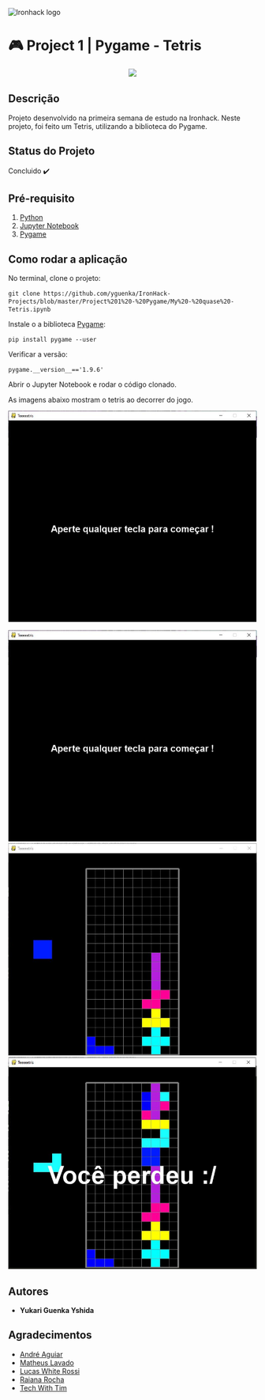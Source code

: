 ![Ironhack logo](https://i.imgur.com/1QgrNNw.png)

# 🎮 Project 1 | Pygame - Tetris 

<p align="center">
  <img src="https://media2.giphy.com/media/5Tndtit6LsZmE/giphy.gif?cid=ecf05e47255b2bc912749985ee5d2c11da71628b14b62c36&rid=giphy.gif">
</p>


## Descrição
Projeto desenvolvido na primeira semana de estudo na Ironhack. Neste projeto, foi feito um Tetris, utilizando a biblioteca do Pygame.

## Status do Projeto
Concluido :heavy_check_mark:

## Pré-requisito
1. [Python](https://www.python.org/)
2. [Jupyter Notebook](https://jupyter.org/try)
3. [Pygame](https://www.pygame.org/wiki/GettingStarted)

## Como rodar a aplicação
No terminal, clone o projeto:
```
git clone https://github.com/yguenka/IronHack-Projects/blob/master/Project%201%20-%20Pygame/My%20-%20quase%20-Tetris.ipynb
```

Instale o a biblioteca [Pygame](https://pypi.org/project/pygame/):

```
pip install pygame --user 
```

Verificar a versão:
```
pygame.__version__=='1.9.6'
```
Abrir o Jupyter Notebook e rodar o código clonado.

As imagens abaixo mostram o tetris ao decorrer do jogo.
<p align="center">
  <img src="Capturar1.JPG">
</p>


![1](Capturar1.JPG)
![2](Capturar2.JPG)
![3](Capturar3.JPG)

## Autores
+ **Yukari Guenka Yshida**

## Agradecimentos
+ [André Aguiar](https://github.com/aguiarandre)
+ [Matheus Lavado](https://github.com/matheuslavado)
+ [Lucas White Rossi](https://github.com/LucasWhiteRossi)
+ [Raiana Rocha](https://github.com/Rairocha)
+ [Tech With Tim](https://techwithtim.net/tutorials/game-development-with-python/tetris-pygame/tutorial-1/)